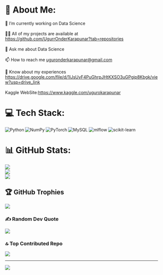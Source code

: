 # 💫 About Me:
🔭 I’m currently working on Data Science<br><br>👨‍💻 All of my projects are available at https://github.com/UgurrOnderKarapunar?tab=repositories<br><br>💬 Ask me about Data Science<br><br>📫 How to reach me uguronderkarapunar@gmail.com<br><br>📄 Know about my experiences https://drive.google.com/file/d/1IJsUvF4PuGhrpJHtKXSO3uGPgip8Kbgk/view?usp=drive_link<br><br>Kaggle WebSite:https://www.kaggle.com/ugurokarapunar<br>


# 💻 Tech Stack:
![Python](https://img.shields.io/badge/python-3670A0?style=plastic&logo=python&logoColor=ffdd54) ![NumPy](https://img.shields.io/badge/numpy-%23013243.svg?style=plastic&logo=numpy&logoColor=white) ![PyTorch](https://img.shields.io/badge/PyTorch-%23EE4C2C.svg?style=plastic&logo=PyTorch&logoColor=white)  ![MySQL](https://img.shields.io/badge/mysql-4479A1.svg?style=plastic&logo=mysql&logoColor=white) ![mlflow](https://img.shields.io/badge/mlflow-%23d9ead3.svg?style=plastic&logo=numpy&logoColor=blue) ![scikit-learn](https://img.shields.io/badge/scikit--learn-%23F7931E.svg?style=plastic&logo=scikit-learn&logoColor=white)
# 📊 GitHub Stats:
![](https://github-readme-stats.vercel.app/api?username=UgurrOnderKarapunar&theme=date_night&hide_border=true&include_all_commits=true&count_private=true)<br/>
![](https://github-readme-streak-stats.herokuapp.com/?user=UgurrOnderKarapunar&theme=date_night&hide_border=true)<br/>
![](https://github-readme-stats.vercel.app/api/top-langs/?username=UgurrOnderKarapunar&theme=date_night&hide_border=true&include_all_commits=true&count_private=true&layout=compact)

## 🏆 GitHub Trophies
![](https://github-profile-trophy.vercel.app/?username=UgurrOnderKarapunar&theme=gruvbox_light&no-frame=true&no-bg=false&margin-w=4)

### ✍️ Random Dev Quote
![](https://quotes-github-readme.vercel.app/api?type=vetical&theme=merko)

### 🔝 Top Contributed Repo
![](https://github-contributor-stats.vercel.app/api?username=UgurrOnderKarapunar&limit=5&theme=flag-india&combine_all_yearly_contributions=true)

---
[![](https://visitcount.itsvg.in/api?id=UgurrOnderKarapunar&icon=2&color=6)](https://visitcount.itsvg.in)

<!-- Proudly created with GPRM ( https://gprm.itsvg.in ) -->
